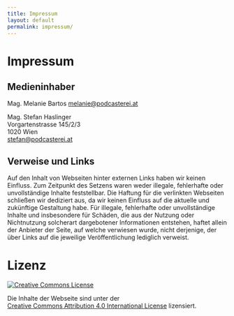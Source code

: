 ```yaml
---
title: Impressum
layout: default
permalink: impressum/
---
```


# Impressum

## Medieninhaber

Mag. Melanie Bartos
<melanie@podcasterei.at>

Mag. Stefan Haslinger<br/>
Vorgartenstrasse 145/2/3<br/>
1020 Wien<br/>
<stefan@podcasterei.at>

## Verweise und Links

Auf den Inhalt von Webseiten hinter externen Links haben wir keinen Einfluss. Zum Zeitpunkt des
Setzens waren weder illegale, fehlerhafte oder unvollständige Inhalte feststellbar. Die Haftung
für die verlinkten Webseiten schließen wir dediziert aus, da wir keinen Einfluss auf die aktuelle
und zukünftige Gestaltung habe. Für illegale, fehlerhafte oder unvollständige Inhalte und
insbesondere für Schäden, die aus der Nutzung oder Nichtnutzung solcherart dargebotener
Informationen entstehen, haftet allein der Anbieter der Seite, auf welche verwiesen wurde,
nicht derjenige, der über Links auf die jeweilige Veröffentlichung lediglich verweist.

# Lizenz

[![Creative Commons License](https://i.creativecommons.org/l/by/4.0/88x31.png)](http://creativecommons.org/licenses/by/4.0/)

Die Inhalte der Webseite sind unter der<br/>
[Creative Commons Attribution 4.0 International License](http://creativecommons.org/licenses/by/4.0/)
lizensiert.

